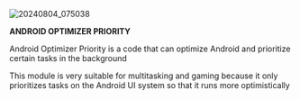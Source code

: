 ![20240804_075038](https://github.com/user-attachments/assets/9ffac457-b535-47da-9b98-aa67fa4293f0)

**ANDROID OPTIMIZER PRIORITY**

Android Optimizer Priority is a code that can optimize Android and prioritize certain tasks in the background

This module is very suitable for multitasking and gaming because it only prioritizes tasks on the Android UI system so that it runs more optimistically
